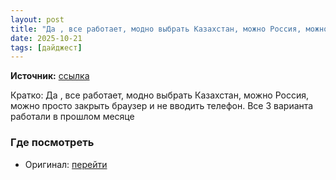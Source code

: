 ```yaml
---
layout: post
title: "Да , все работает, модно выбрать Казахстан, можно Россия, можно просто закрыть браузер и не вв [...]"
date: 2025-10-21
tags: [дайджест]
---
```


**Источник:** [ссылка](https://t.me/fotostoki_ru_chat/32367)

Кратко: Да , все работает, модно выбрать Казахстан, можно Россия, можно просто закрыть браузер и не вводить телефон. Все 3 варианта работали в прошлом месяце

### Где посмотреть
- Оригинал: [перейти]({link})
